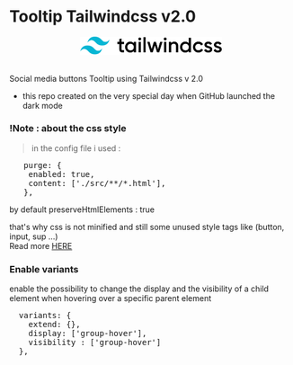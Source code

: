 # Tooltip Tailwindcss v2.0
<div align="center">
<img src="./Tailwindcss.svg"  alt="Tailwindcss" width="50%">  
</div>
<br/>
      
Social media buttons Tooltip using Tailwindcss v 2.0 

* this repo created on the very special day when GitHub launched the dark mode

 
### !Note : about the css style

> in the config file i used :
 
<pre>
   purge: {
    enabled: true,
    content: ['./src/**/*.html'],
   },
</pre>   
by default preserveHtmlElements : true    
 
that's why css is not minified and still some unused style tags like (button, input,  sup ...)    
Read more [HERE](https://tailwindcss.com/docs/optimizing-for-production#preserving-html-elements)     
     
      
### Enable variants
enable the possibility to change the display and the visibility of a child element when hovering over a specific parent element 
<pre>
  variants: {
    extend: {},
    display: ['group-hover'],
    visibility : ['group-hover']
  },
</pre>